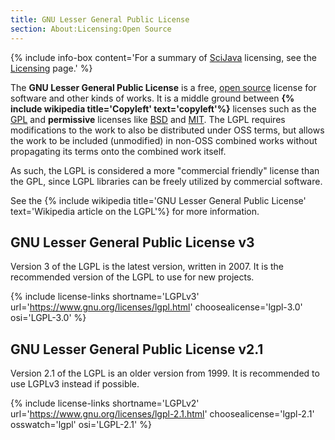 ```yaml
---
title: GNU Lesser General Public License
section: About:Licensing:Open Source
---
```


{% include info-box content='For a summary of [SciJava](SciJava) licensing, see the [Licensing](/licensing) page.' %} 

The **GNU Lesser General Public License** is a free, [open source](Open_source)
license for software and other kinds of works. It is a middle ground between
**{% include wikipedia title='Copyleft' text='copyleft'%}** licenses such as
the [GPL](/licensing/gpl) and **permissive** licenses like [BSD](/licensing/bsd) and [MIT](/licensing/mit).
The LGPL requires modifications to the work to also be distributed under OSS
terms, but allows the work to be included (unmodified) in non-OSS combined
works without propagating its terms onto the combined work itself.

As such, the LGPL is considered a more "commercial friendly" license than the
GPL, since LGPL libraries can be freely utilized by commercial software.

See the
{% include wikipedia title='GNU Lesser General Public License' text='Wikipedia article on the LGPL'%}
for more information.

## GNU Lesser General Public License v3

Version 3 of the LGPL is the latest version, written in 2007. It is the
recommended version of the LGPL to use for new projects.

{% include license-links shortname='LGPLv3' url='https://www.gnu.org/licenses/lgpl.html' choosealicense='lgpl-3.0' osi='LGPL-3.0' %}

## GNU Lesser General Public License v2.1

Version 2.1 of the LGPL is an older version from 1999. It is recommended to use
LGPLv3 instead if possible.

{% include license-links shortname='LGPLv2' url='https://www.gnu.org/licenses/lgpl-2.1.html' choosealicense='lgpl-2.1' osswatch='lgpl' osi='LGPL-2.1' %}
